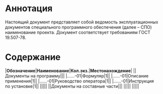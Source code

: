 <!--  Тиульный лист  -->

<!--  Новый лист  -->
# Аннотация
Настоящий документ представляет собой ведомость эксплуатационных документов специального программного обеспечения (далее – СПО) наименование проекта. 
Документ соответствует требованиям ГОСТ 19.507-78.

<!--  Новый лист, используем автоформирование ворда за счет заголовков. Далее вариант для Маркдауна -->
# Содержание


<!--  Новый лист  -->
<!--  Состав документов по ГОСТ, но также зависит от состава комплекта документов по Спецификации. Документы на составные части указываются только, если таковые имеются, иначе раздел удалить -->

|**Обозначение**|**Наименование**|**Кол.экз.**|**Местонахождение**|
||Документы на программу|||
|……-01|Формуляр|1||
|……-01|Описание применения|1||
|……-01|Руководство оператора|1||
|……-01|Инструкция по установке|1||
|||||
||Документы на составные части|||
|||||
|||||

<!--  Таблица подписями -->

<!--  всегда с нового листа: Лист регистрации изменений -->